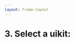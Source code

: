 ```yaml
---
layout: frame-layout
---
```


# 3. Select a uikit:

<RadioGroup>

<RadioCard href="/guide/solid/vite.html#blank" label="Blank" icon="https://cdn.svgporn.com/logos/css-3.svg" />

</RadioGroup>